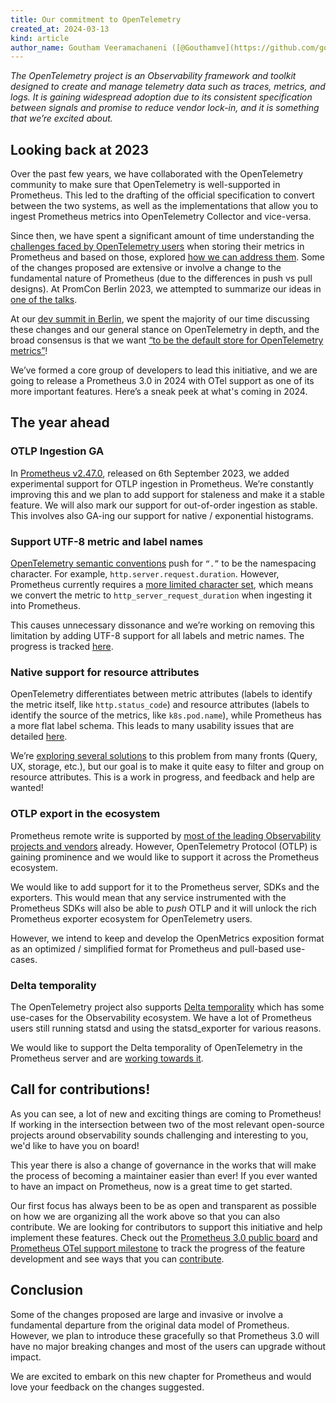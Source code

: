 ```yaml
---
title: Our commitment to OpenTelemetry
created_at: 2024-03-13
kind: article
author_name: Goutham Veeramachaneni ([@Gouthamve](https://github.com/gouthamve)) and Carrie Edwards ([@carrieedwards](https://github.com/carrieedwards))
---
```


*The OpenTelemetry project is an Observability framework and toolkit designed to create and manage telemetry data such as traces, metrics, and logs. It is
gaining widespread adoption due to its consistent specification between signals and promise to reduce vendor lock-in, and it is something that we’re excited about.*

## Looking back at 2023

Over the past few years, we have collaborated with the OpenTelemetry community to make sure that OpenTelemetry is well-supported in Prometheus. This led to
the drafting of the official specification to convert between the two systems, as well as the implementations that allow you to ingest Prometheus metrics into
OpenTelemetry Collector and vice-versa.

Since then, we have spent a significant amount of time understanding the [challenges faced by OpenTelemetry users](https://docs.google.com/document/d/1epvoO_R7JhmHYsII-GJ6Yw99Ky91dKOqOtZGqX7Bk0g/edit?usp=sharing) when 
storing their metrics in Prometheus and based on those, explored [how we can address them](https://docs.google.com/document/d/1NGdKqcmDExynRXgC_u1CDtotz9IUdMrq2yyIq95hl70/edit?usp=sharing). Some of the changes proposed
are extensive or involve a change to the fundamental nature of Prometheus (due to the differences in push vs pull designs). At PromCon Berlin 2023, we attempted to summarize our ideas in [one of the talks](https://www.youtube.com/watch?v=mcabOH70FqU).

At our [dev summit in Berlin](https://docs.google.com/document/d/11LC3wJcVk00l8w5P3oLQ-m3Y37iom6INAMEu2ZAGIIE/edit#bookmark=id.9kp854ea3sv4), we spent the majority of our time discussing these changes and our general stance on OpenTelemetry in depth, and the broad consensus
is that we want [“to be the default store for OpenTelemetry metrics”](https://docs.google.com/document/d/11LC3wJcVk00l8w5P3oLQ-m3Y37iom6INAMEu2ZAGIIE/edit#bookmark=id.196i9ij1u7fs)!

We’ve formed a core group of developers to lead this initiative, and we are going to release a Prometheus 3.0 in 2024 with OTel support as one of its more important 
features. Here’s a sneak peek at what's coming in 2024.

## The year ahead

### OTLP Ingestion GA

In [Prometheus v2.47.0](https://github.com/prometheus/prometheus/releases/tag/v2.47.0), released on 6th September 2023, we added experimental support for OTLP ingestion in Prometheus. We’re constantly improving this and we plan to add support for staleness and make it a stable feature. We will also mark our support for out-of-order ingestion as stable. This involves also GA-ing our support for native / exponential histograms.

### Support UTF-8 metric and label names

[OpenTelemetry semantic conventions](https://github.com/open-telemetry/semantic-conventions/blob/main/docs/http/http-metrics.md) push for `“.”` to be the namespacing character. For example, `http.server.request.duration`. However, Prometheus currently requires a [more limited character set](https://prometheus.io/docs/instrumenting/writing_exporters/#naming), which means we convert the metric to `http_server_request_duration` when ingesting it into Prometheus.

This causes unnecessary dissonance and we’re working on removing this limitation by adding UTF-8 support for all labels and metric names. The progress is tracked [here](https://github.com/prometheus/prometheus/issues/13095).

### Native support for resource attributes

OpenTelemetry differentiates between metric attributes (labels to identify the metric itself, like `http.status_code`) and resource attributes (labels to identify the source of the metrics, like `k8s.pod.name`), while Prometheus has a more flat label schema. This leads to many usability issues that are detailed [here](https://docs.google.com/document/d/1gG-eTQ4SxmfbGwkrblnUk97fWQA93umvXHEzQn2Nv7E/edit?usp=sharing).

We’re [exploring several solutions](https://docs.google.com/document/d/1FgHxOzCQ1Rom-PjHXsgujK8x5Xx3GTiwyG__U3Gd9Tw/edit) to this problem from many fronts (Query, UX, storage, etc.), but our goal is to make it quite easy to filter and group on resource attributes. This is a work in progress, and feedback and help are wanted!

### OTLP export in the ecosystem

Prometheus remote write is supported by [most of the leading Observability projects and vendors](https://prometheus.io/docs/operating/integrations/#remote-endpoints-and-storage) already. However, OpenTelemetry Protocol (OTLP) is gaining prominence and we would like to support it across the Prometheus ecosystem.

We would like to add support for it to the Prometheus server, SDKs and the exporters. This would mean that any service instrumented with the Prometheus SDKs will also be able to _push_ OTLP and it will unlock the rich Prometheus exporter ecosystem for OpenTelemetry users.

However, we intend to keep and develop the OpenMetrics exposition format as an optimized / simplified format for Prometheus and pull-based use-cases.

### Delta temporality

The OpenTelemetry project also supports [Delta temporality](https://grafana.com/blog/2023/09/26/opentelemetry-metrics-a-guide-to-delta-vs.-cumulative-temporality-trade-offs/) which has some use-cases for the Observability ecosystem. We have a lot of Prometheus users still running statsd and using the statsd_exporter for various reasons.

We would like to support the Delta temporality of OpenTelemetry in the Prometheus server and are [working towards it](https://github.com/open-telemetry/opentelemetry-collector-contrib/issues/30479).

## Call for contributions!

As you can see, a lot of new and exciting things are coming to Prometheus! If working in the intersection between two of the most relevant open-source projects around observability sounds challenging and interesting to you, we'd like to have you on board!

This year there is also a change of governance in the works that will make the process of becoming a maintainer easier than ever! If you ever wanted to have an impact on Prometheus, now is a great time to get started.

Our first focus has always been to be as open and transparent as possible on how we are organizing all the work above so that you can also contribute. We are looking for contributors to support this initiative and help implement these features. Check out the [Prometheus 3.0 public board](https://github.com/orgs/prometheus/projects/9) and [Prometheus OTel support milestone](https://github.com/prometheus/prometheus/issues?q=is%3Aopen+is%3Aissue+milestone%3A%22OTEL+Support%22) to track the progress of the feature development and see ways that you can [contribute](https://github.com/prometheus/prometheus/blob/main/CONTRIBUTING.md).

## Conclusion

Some of the changes proposed are large and invasive or involve a fundamental departure from the original data model of Prometheus. However, we plan to introduce these gracefully so that Prometheus 3.0 will have no major breaking changes and most of the users can upgrade without impact.

We are excited to embark on this new chapter for Prometheus and would love your feedback on the changes suggested.
